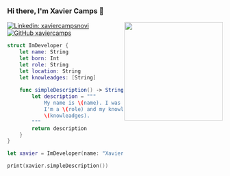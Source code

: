 ### Hi there, I'm Xavier Camps 👋

<img align='right' src="./Assets/profile.png" width="230">

[![Linkedin: xaviercampsnovi](https://img.shields.io/badge/-xaviercampsnovi-blue?style=flat-square&logo=Linkedin&logoColor=white&link=https://www.linkedin.com/in/xaviercampsnovi/)](https://www.linkedin.com/in/xaviercampsnovi/)
[![GitHub xaviercamps](https://img.shields.io/github/followers/xaviercamps?label=follow&style=social)](https://github.com/xaviercamps)

```swift
struct ImDeveloper {
    let name: String
    let born: Int
    let role: String
    let location: String
    let knowleadges: [String]
    
    func simpleDescription() -> String {
        let description = """
            My name is \(name). I was borned at \(born) in \(location).
            I'm a \(role) and my knowleadges developing apps are:
            \(knowleadges).
        """
        return description
    }
}

let xavier = ImDeveloper(name: "Xavier", born: 1988, role: "iOS Developer", location: "Barcelona", knowleadges: ["Swift, Objective-C, UIKit, SwiftUI, Combine"])

print(xavier.simpleDescription())
```

